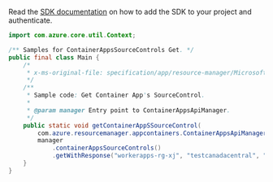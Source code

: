 Read the [SDK documentation](https://github.com/Azure/azure-sdk-for-java/blob/azure-resourcemanager-appcontainers_1.0.0-beta.2/sdk/appcontainers/azure-resourcemanager-appcontainers/README.md) on how to add the SDK to your project and authenticate.

```java
import com.azure.core.util.Context;

/** Samples for ContainerAppsSourceControls Get. */
public final class Main {
    /*
     * x-ms-original-file: specification/app/resource-manager/Microsoft.App/stable/2022-03-01/examples/SourceControls_Get.json
     */
    /**
     * Sample code: Get Container App's SourceControl.
     *
     * @param manager Entry point to ContainerAppsApiManager.
     */
    public static void getContainerAppSSourceControl(
        com.azure.resourcemanager.appcontainers.ContainerAppsApiManager manager) {
        manager
            .containerAppsSourceControls()
            .getWithResponse("workerapps-rg-xj", "testcanadacentral", "current", Context.NONE);
    }
}
```
